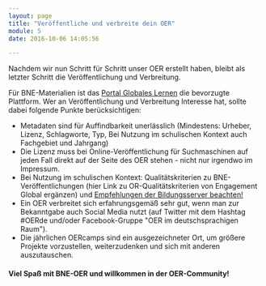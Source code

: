 ```yaml
---
layout: page
title: "Veröffentliche und verbreite dein OER"
module: 5
date: 2016-10-06 14:05:56

---
```


Nachdem wir nun Schritt für Schritt unser OER erstellt haben, bleibt als letzter Schritt die Veröffentlichung und Verbreitung.

Für BNE-Materialien ist das [Portal Globales Lernen](https://www.globaleslernen.de/) die bevorzugte Plattform. Wer an Veröffentlichung und Verbreitung Interesse hat, sollte dabei folgende Punkte berücksichtigen:

* Metadaten sind für Auffindbarkeit unerlässlich (Mindestens: Urheber, Lizenz, Schlagworte, Typ, Bei Nutzung im schulischen Kontext auch Fachgebiet und Jahrgang)
* Die Lizenz muss bei Online-Veröffentlichung für Suchmaschinen auf jeden Fall direkt auf der Seite des OER stehen - nicht nur irgendwo im Impressum.
* Bei Nutzung im schulischen Kontext: Qualitätskriterien zu BNE-Veröffentlichungen (hier Link zu OR-Qualitätskriterien von Engagement Global ergänzen) und [Empfehlungen der Bildungsserver beachten!](http://www.bildungsserver.de/Redaktion/pdf/Qualitaetskriterien_Bildungsserver_allgemein.pdf)
* Ein OER verbreitet sich erfahrungsgemäß sehr gut, wenn man zur Bekanntgabe auch Social Media nutzt (auf Twitter mit dem Hashtag #OERde und/oder Facebook-Gruppe "OER im deutschsprachigen Raum").
* Die jährlichen OERcamps sind ein ausgezeichneter Ort, um größere Projekte vorzustellen, weiterzudenken und sich mit anderen auszutauschen.

#### Viel Spaß mit BNE-OER und willkommen in der OER-Community!
